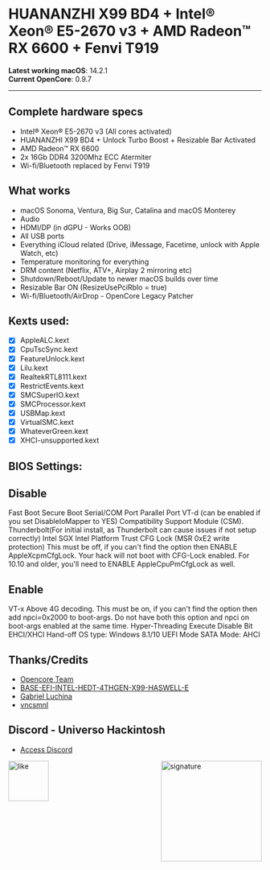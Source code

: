# HUANANZHI X99 BD4 + Intel® Xeon® E5-2670 v3 + AMD Radeon™ RX 6600 + Fenvi T919


**Latest working macOS**: 14.2.1
<br>
**Current OpenCore**: 0.9.7

---

## Complete hardware specs

- Intel® Xeon® E5-2670 v3 (All cores activated)
- HUANANZHI X99 BD4 + Unlock Turbo Boost + Resizable Bar Activated
- AMD Radeon™ RX 6600
- 2x 16Gb DDR4 3200Mhz ECC Atermiter
- Wi-fi/Bluetooth replaced by Fenvi T919

## What works

- macOS Sonoma, Ventura, Big Sur, Catalina and macOS Monterey
- Audio
- HDMI/DP (in dGPU - Works OOB)
- All USB ports
- Everything iCloud related (Drive, iMessage, Facetime, unlock with Apple Watch, etc)
- Temperature monitoring for everything
- DRM content (Netflix, ATV+, Airplay 2 mirroring etc)
- Shutdown/Reboot/Update to newer macOS builds over time
- Resizable Bar ON (ResizeUsePciRbIo = true)
- Wi-fi/Bluetooth/AirDrop - OpenCore Legacy Patcher

## Kexts used:

- [x] AppleALC.kext
- [x] CpuTscSync.kext
- [x] FeatureUnlock.kext
- [x] Lilu.kext
- [x] RealtekRTL8111.kext
- [x] RestrictEvents.kext
- [x] SMCSuperIO.kext
- [x] SMCProcessor.kext
- [x] USBMap.kext
- [x] VirtualSMC.kext
- [x] WhateverGreen.kext
- [x] XHCI-unsupported.kext

## BIOS Settings:
## Disable
Fast Boot
Secure Boot
Serial/COM Port
Parallel Port
VT-d (can be enabled if you set DisableIoMapper to YES)
Compatibility Support Module (CSM).
Thunderbolt(For initial install, as Thunderbolt can cause issues if not setup correctly)
Intel SGX
Intel Platform Trust
CFG Lock (MSR 0xE2 write protection)
This must be off, if you can't find the option then ENABLE AppleXcpmCfgLock.
Your hack will not boot with CFG-Lock enabled.
For 10.10 and older, you'll need to ENABLE AppleCpuPmCfgLock as well.
## Enable
VT-x
Above 4G decoding.
This must be on, if you can't find the option then add npci=0x2000 to boot-args.
Do not have both this option and npci on boot-args enabled at the same time.
Hyper-Threading
Execute Disable Bit
EHCI/XHCI Hand-off
OS type: Windows 8.1/10 UEFI Mode
SATA Mode: AHCI

## Thanks/Credits

- [Opencore Team](https://dortania.github.io/getting-started/)
- [BASE-EFI-INTEL-HEDT-4THGEN-X99-HASWELL-E](https://github.com/luchina-gabriel/BASE-EFI-INTEL-HEDT-4THGEN-X99-HASWELL-E)
- [Gabriel Luchina](https://github.com/luchina-gabriel)
- [vncsmnl](https://github.com/vncsmnl)

  
## Discord - Universo Hackintosh

- [Access Discord](https://discord.universohackintosh.com.br)

<div><img align="right" src="./Images/vncsmnl.gif" alt="signature" width="200"></div>
<div><img align="left" src="./Images/rate1_w.png" alt="like" width="80"></div>
